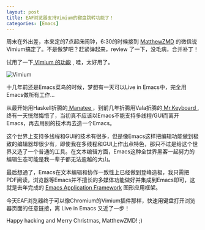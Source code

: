 ```yaml
---
layout: post
title: EAF浏览器支持Vimium的键盘跳转功能了！
categories: [Emacs]
---
```


周末在外出差，本来定的7点起床闹钟，6:30的时候接到 [MatthewZMD](https://github.com/MatthewZMD) 的微信说Vimium搞定了。不是做梦吧？赶紧弹起来，review 了一下，没毛病，合并补丁！

试用了一下[ Vimium 的功能](https://github.com/manateelazycat/emacs-application-framework/pull/179) , 哇，太好用了。

![Vimium]({{site.url}}/pics/eaf-vimium/eaf-vimium.png)

十几年前还是Emacs菜鸟的时候，梦想有一天可以Live in Emacs中，完全用Emacs做所有工作...

从最开始用Haskell折腾的[ Manatee ](https://wiki.haskell.org/Manatee)，到前几年折腾用Vala折腾的[ Mr.Keyboard ](https://github.com/manateelazycat/mrkeyboard), 终有一天恍然悔悟了，当初真不应该以Emacs不能支持多线程/GUI而离开Emacs，再去用别的技术再去造一个Emacs。

这个世界上支持多线程和GUI的技术有很多，但是像Emacs这样把编辑功能做到极致的编辑器却很少有，即使我在多线程和GUI上作出点特色，那只不过是给这个世界又造了一个普通的工具。在文本编辑方面，Emacs这种全世界黑客一起努力的编辑生态可能是我一辈子都无法逾越的大山。

最后想通了，Emacs在文本编辑和协作一致性上已经做到登峰造极，我只需把PDF阅读，浏览器等Emacs并不擅长的多媒体功能做好并集成到Emacs即可，这就是去年完成的 [Emacs Application Framework](https://github.com/manateelazycat/emacs-application-framework) 图形应用框架。

今天EAF浏览器终于可以像Chromium的Vimium插件那样，快速用键盘打开浏览器页面的任意链接，离 Live in Emacs 又近了一步！

Happy hacking and Merry Christmas, MatthewZMD! ;)
